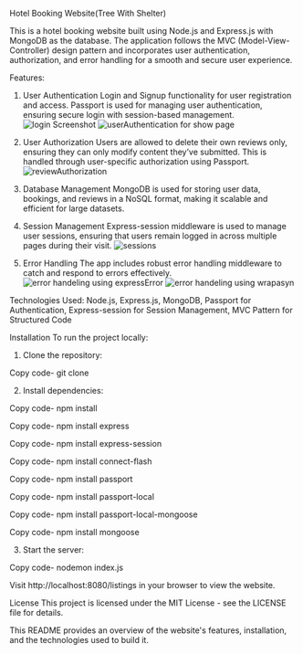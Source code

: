  Hotel Booking Website(Tree With Shelter)
 
This is a hotel booking website built using Node.js and Express.js with MongoDB as the database. The application follows the MVC (Model-View-Controller) design pattern and incorporates user authentication, authorization, and error handling for a smooth and secure user experience.

Features:
1. User Authentication
Login and Signup functionality for user registration and access.
Passport is used for managing user authentication, ensuring secure login with session-based management.
![login Screenshot](https://drive.google.com/file/d/1ZWg_5c3K77XDh4-WZnXtM8y0Ejisg1ja/view?usp=drive_link)
![userAuthentication for show page](https://drive.google.com/file/d/11lJ1S09WScPOi05v4NeAsiE2-G5XY3m3/view?usp=drive_link)

2. User Authorization
Users are allowed to delete their own reviews only, ensuring they can only modify content they’ve submitted.
This is handled through user-specific authorization using Passport.
![reviewAuthorization](https://drive.google.com/file/d/1c4ivl0-cgUCLTMojaddWiUqhNuuStNCi/view?usp=drive_link)

3. Database Management
MongoDB is used for storing user data, bookings, and reviews in a NoSQL format, making it scalable and efficient for large datasets.

4. Session Management
Express-session middleware is used to manage user sessions, ensuring that users remain logged in across multiple pages during their visit.
![sessions](https://drive.google.com/file/d/19pXqrHsBWg_HDz1Wcf60BgdokYYoQEE_/view?usp=drive_link)

5. Error Handling
The app includes robust error handling middleware to catch and respond to errors effectively.
![error handeling using expressError](https://drive.google.com/file/d/1K6j6x5R-sWIm-91MtsZYaUc76ZaZtwiK/view?usp=drive_link)
![error handeling using wrapasyn](https://drive.google.com/file/d/1Lr67rH-6i_5pVIGcKqTatBXPWKwdEuL6/view?usp=drive_link)

Technologies Used:
Node.js,
Express.js,
MongoDB,
Passport for Authentication,
Express-session for Session Management,
MVC Pattern for Structured Code

Installation
To run the project locally:

1. Clone the repository:

Copy code-
git clone <repository-url>

2. Install dependencies:

Copy code-
npm install

Copy code-
npm install express

Copy code-
npm install express-session

Copy code-
npm install connect-flash

Copy code-
npm install passport

Copy code-
npm install passport-local

Copy code-
npm install passport-local-mongoose

Copy code-
npm install mongoose

3. Start the server:

Copy code-
nodemon index.js

Visit http://localhost:8080/listings in your browser to view the website.

License
This project is licensed under the MIT License - see the LICENSE file for details.

This README provides an overview of the website's features, installation, and the technologies used to build it.




